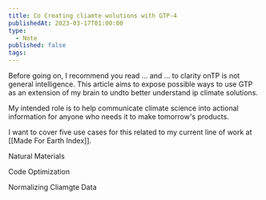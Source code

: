 ```yaml
---
title: Co Creating cliamte wolutions with GTP-4
publishedAt: 2023-03-17T01:00:00
type:
  - Note
published: false
tags:
---
```



Before going on, I recommend you read ... and ... to  clarity onTP is not general intelligence. This article aims to expose possible ways to use GTP as an extension of my brain to undto better understand ip climate solutions.

My intended role is to help communicate climate science into actional information for anyone who needs it to make tomorrow's products.

I want to cover five use cases for this related to my current line of work at [[Made For Earth Index]].





Natural Materials






Code Optimization





Normalizing Cliamgte Data
